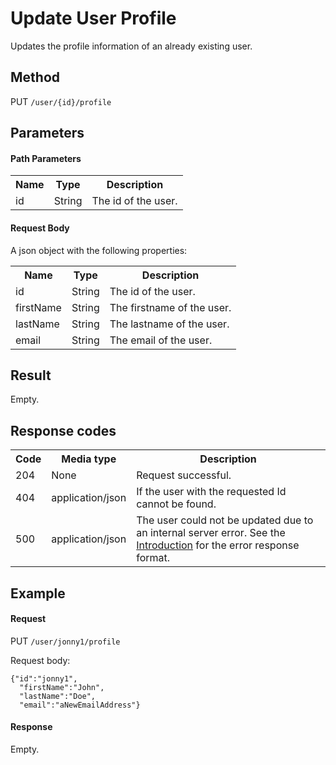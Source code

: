 Update User Profile
===================

Updates the profile information of an already existing user.


Method
------

PUT `/user/{id}/profile`


Parameters
----------

#### Path Parameters

<table class="table table-striped">
  <tr>
    <th>Name</th>
    <th>Type</th>
    <th>Description</th>
  </tr>
  <tr>
    <td>id</td>
    <td>String</td>
    <td>The id of the user.</td>
  </tr> 
</table>
  

#### Request Body

A json object with the following properties:

<table class="table table-striped">
  <tr>
    <th>Name</th>
    <th>Type</th>
    <th>Description</th>
  </tr>
  <tr>
    <td>id</td>
    <td>String</td>
    <td>The id of the user.</td>
  </tr>
  <tr>
    <td>firstName</td>
    <td>String</td>
    <td>The firstname of the user.</td>
  </tr>
  <tr>
    <td>lastName</td>
    <td>String</td>
    <td>The lastname of the user.</td>
  </tr>
  <tr>
    <td>email</td>
    <td>String</td>
    <td>The email of the user.</td>
  </tr>   
</table>


Result
------

Empty.

Response codes
--------------  

<table class="table table-striped">
  <tr>
    <th>Code</th>
    <th>Media type</th>
    <th>Description</th>
  </tr>
  <tr>
    <td>204</td>
    <td>None</td>
    <td>Request successful.</td>
  </tr>
  <tr>
    <td>404</td>
    <td>application/json</td>
    <td>If the user with the requested Id cannot be found.</td>
  </tr>
  <tr>
    <td>500</td>
    <td>application/json</td>
    <td>The user could not be updated due to an internal server error. See the <a href="/api-references/rest/#!/overview/introduction">Introduction</a> for the error response format.</td>
  </tr>
</table>

Example
-------

#### Request

PUT `/user/jonny1/profile`

Request body:

    {"id":"jonny1",
      "firstName":"John",
      "lastName":"Doe",
      "email":"aNewEmailAddress"}

#### Response

Empty.
